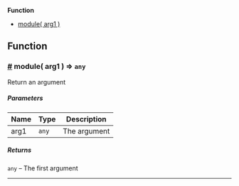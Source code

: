 **Function**

- [module( arg1 )](#module)

## Function

### <a id="module" href="#module">#</a> module( arg1 ) ⇒ `any`

Return an argument

##### Parameters

| Name | Type  | Description  |
| ---- | ----- | ------------ |
| arg1 | `any` | The argument |

##### Returns

`any` – The first argument

---
